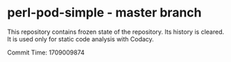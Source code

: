 # perl-pod-simple - master branch

This repository contains frozen state of the repository.
Its history is cleared. It is used only for static code
analysis with Codacy.

Commit Time: 1709009874